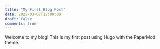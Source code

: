 ```yaml
---
title: "My First Blog Post"
date: 2025-03-07T12:00:00
draft: false
comments: true
---
```


Welcome to my blog! This is my first post using Hugo with the PaperMod theme.
